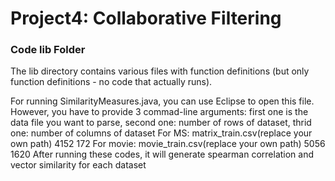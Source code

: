 # Project4: Collaborative Filtering

### Code lib Folder

The lib directory contains various files with function definitions (but only function definitions - no code that actually runs).

For running SimilarityMeasures.java, you can use Eclipse to open this file. However, you have to provide 3 commad-line arguments: first one is the data file you want to parse, second one: number of rows of dataset, thrid one: number of columns of dataset
For MS: matrix_train.csv(replace your own path) 4152 172
For movie: movie_train.csv(replace your own path) 5056 1620
After running these codes, it will generate spearman correlation and vector similarity for each dataset
